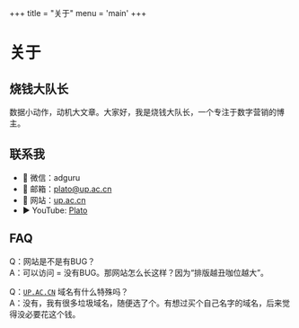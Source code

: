 +++
title = "关于"
menu = 'main'
+++

# 关于
## 烧钱大队长

数据小动作，动机大文章。大家好，我是烧钱大队长，一个专注于数字营销的博主。

## 联系我
* 💬 微信：adguru
* 📧 邮箱：[plato@up.ac.cn](mailto:plato@up.ac.cn)
* 🔎 网站：[up.ac.cn](https://up.ac.cn)
* ▶️ YouTube: [Plato](https://www.youtube.com/c/aiads)

## FAQ
Q：网站是不是有BUG？    
A：可以访问 = 没有BUG。那网站怎么长这样？因为“排版越丑咖位越大”。

Q：[`UP.AC.CN`](/about) 域名有什么特殊吗？    
A：没有，我有很多垃圾域名，随便选了个。有想过买个自己名字的域名，后来觉得没必要花这个钱。